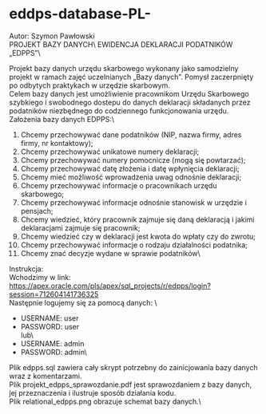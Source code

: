 # eddps-database-PL-
Autor: Szymon Pawłowski\
	PROJEKT BAZY DANYCH\ 
EWIDENCJA DEKLARACJI PODATNIKÓW „EDPPS”\

  Projekt bazy danych urzędu skarbowego wykonany jako samodzielny projekt w ramach zajęć uczelnianych „Bazy danych”. Pomysł zaczerpnięty po odbytych praktykach w urzędzie skarbowym. \
Celem bazy danych  jest umożliwienie pracownikom Urzędu Skarbowego szybkiego i swobodnego dostepu do danych deklaracji składanych przez podatników niezbędnego do codziennego funkcjonowania urzędu.\
Założenia bazy danych EDPPS:\
1. Chcemy przechowywać dane podatników (NIP, nazwa firmy, adres firmy, nr kontaktowy);
2. Chcemy przechowywać unikatowe numery deklaracji;
3. Chcemy przechowywać numery pomocnicze (mogą się powtarzać);
4. Chcemy przechowywać datę złożenia i datę wpłynięcia deklaracji;
5. Chcemy mieć możliwość wprowadzenia uwag odnośnie deklaracji;
6. Chcemy przechowywać informacje o pracownikach urzędu skarbowego;
7. Chcemy przechowywać informacje odnośnie stanowisk w urzędzie i pensjach;
8. Chcemy wiedzieć, który pracownik zajmuje się daną deklaracją i jakimi deklaracjami zajmuje się pracownik;
9. Chcemy wiedzieć czy w deklaracji jest kwota do wpłaty czy do zwrotu;
10. Chcemy przechowywać informacje o rodzaju działalności podatnika;
11. Chcemy znać decyzje wydane w sprawie podatników\

Instrukcja:\
Wchodzimy w link: https://apex.oracle.com/pls/apex/sql_projects/r/edpps/login?session=712604141736325 \
Następnie logujemy się za pomocą danych: \
* USERNAME: user
* PASSWORD: user\
lub\
* USERNAME: admin
* PASSWORD: admin\

Plik edpps.sql zawiera cały skrypt potrzebny do zainicjowania bazy danych wraz z komentarzami.\
Plik projekt_edpps_sprawozdanie.pdf jest sprawozdaniem z bazy danych, jej przeznaczenia i ilustruje sposób działania kodu.\
Plik relational_edpps.png obrazuje schemat bazy danych.\











